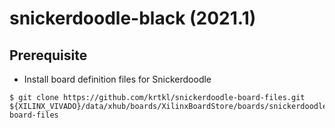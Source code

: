 # snickerdoodle-black (2021.1)

## Prerequisite

- Install board definition files for Snickerdoodle

```shell-session
$ git clone https://github.com/krtkl/snickerdoodle-board-files.git ${XILINX_VIVADO}/data/xhub/boards/XilinxBoardStore/boards/snickerdoodle-board-files
```
